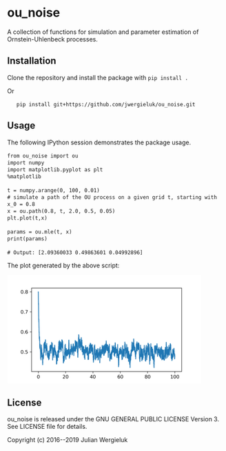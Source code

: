 # ou_noise

A collection of functions for simulation and parameter estimation of 
Ornstein-Uhlenbeck processes.

## Installation 

Clone the repository and install the package with `pip install .`

Or 

       pip install git+https://github.com/jwergieluk/ou_noise.git

## Usage

The following IPython session demonstrates the package usage.

    from ou_noise import ou
    import numpy
    import matplotlib.pyplot as plt
    %matplotlib

    t = numpy.arange(0, 100, 0.01)
    # simulate a path of the OU process on a given grid t, starting with x_0 = 0.8
    x = ou.path(0.8, t, 2.0, 0.5, 0.05)                                           
    plt.plot(t,x)

    params = ou.mle(t, x)
    print(params)

    # Output: [2.09360033 0.49863601 0.04992896]

The plot generated by the above script:

![Ornstein-Uhlenbeck process path](ou.png)

## License

ou_noise is released under the GNU GENERAL PUBLIC LICENSE Version 3. 
See LICENSE file for details.

Copyright (c) 2016--2019 Julian Wergieluk
